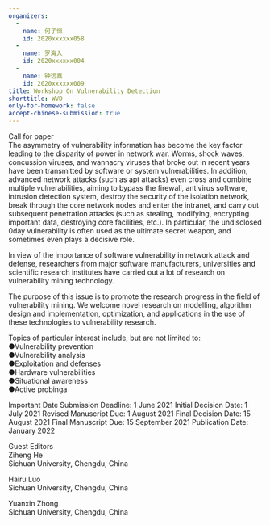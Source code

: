 ```yaml
---
organizers:
  -
    name: 何子恒
    id: 2020xxxxxx058
  -
    name: 罗海入
    id: 2020xxxxxx004
  -
    name: 钟远鑫
    id: 2020xxxxxx009
title: Workshop On Vulnerability Detection
shorttitle: WVD
only-for-homework: false
accept-chinese-submission: true
---
```


Call for paper  
The asymmetry of vulnerability information has become the key factor leading to the disparity of power in network war. Worms, shock waves, concussion viruses, and wannacry viruses that broke out in recent years have been transmitted by software or system vulnerabilities. In addition, advanced network attacks (such as apt attacks) even cross and combine multiple vulnerabilities, aiming to bypass the firewall, antivirus software, intrusion detection system, destroy the security of the isolation network, break through the core network nodes and enter the intranet, and carry out subsequent penetration attacks (such as stealing, modifying, encrypting important data, destroying core facilities, etc.). In particular, the undisclosed 0day vulnerability is often used as the ultimate secret weapon, and sometimes even plays a decisive role.   

In view of the importance of software vulnerability in network attack and defense, researchers from major software manufacturers, universities and scientific research institutes have carried out a lot of research on vulnerability mining technology.  

The purpose of this issue is to promote the research progress in the field of vulnerability mining. We welcome novel research on modelling, algorithm design and implementation, optimization, and applications in the use of these technologies to vulnerability research.  
 
Topics of particular interest include, but are not limited to:  
●Vulnerability prevention  
●Vulnerability analysis  
●Exploitation and defenses  
●Hardware vulnerabilities  
●Situational awareness  
●Active probinga  

Important Date 
Submission Deadline: 1 June 2021
Initial Decision Date: 1 July 2021
Revised Manuscript Due: 1 August 2021
Final Decision Date: 15 August 2021
Final Manuscript Due: 15 September 2021
Publication Date: January 2022

Guest Editors  
Ziheng He  
Sichuan University, Chengdu, China  

Hairu Luo  
Sichuan University, Chengdu, China  

Yuanxin Zhong  
Sichuan University, Chengdu, China  

